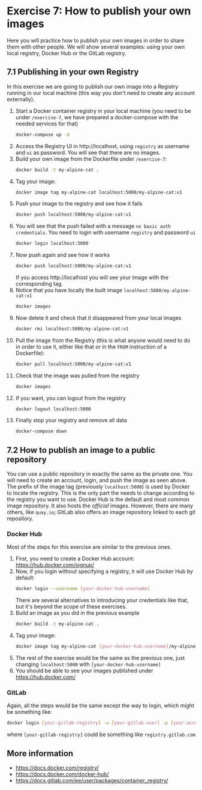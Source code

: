 # Exercise 7: How to publish your own images

Here you will practice how to publish your own images in order to share them with other people. We will show several examples: using your own local registry, Docker Hub or the GitLab registry.

## 7.1 Publishing in your own Registry

In this exercise we are going to publish our own image into a Registry running in our local machine (this way you don't need to create any account externally).

1. Start a Docker container registry in your local machine (you need to be under `/exercise-7`, we have prepared a docker-compose with the needed services for that)
   ```bash
   docker-compose up -d
   ```
1. Access the Registry UI in http://localhost, using `registry` as username and `ui` as password. You will see that there are no images.
1. Build your own image from the Dockerfile under `/exercise-7`:
   ```bash
   docker build -t my-alpine-cat .
   ```
1. Tag your image:
   ```bash
   docker image tag my-alpine-cat localhost:5000/my-alpine-cat:v1
   ```
1. Push your image to the registry and see how it fails
   ```bash
   docker push localhost:5000/my-alpine-cat:v1
   ```
1. You will see that the push failed with a message `no basic auth credentials`. You need to login with username `registry` and password `ui`
   ```bash
   docker login localhost:5000
   ```
1. Now push again and see how it works
   ```bash
   docker push localhost:5000/my-alpine-cat:v1
   ```
   If you access http://localhost you will see your image with the corresponding tag.
1. Notice that you have locally the built image `localhost:5000/my-alpine-cat:v1`
   ```bash
   docker images
   ```
1. Now delete it and check that it disappeared from your local images
   ```bash
   docker rmi localhost:5000/my-alpine-cat:v1
   ```
1. Pull the image from the Registry (this is what anyone would need to do in order to use it, either like that or in the `FROM` instruction of a Dockerfile):
   ```bash
   docker pull localhost:5000/my-alpine-cat:v1
   ```
1. Check that the image was pulled from the registry
   ```bash
   docker images
   ```
1. If you want, you can logout from the registry
   ```bash
   docker logout localhost:5000
   ```
1. Finally stop your registry and remove all data
   ```bash
   docker-compose down
   ```

## 7.2 How to publish an image to a public repository

You can use a public repository in exactly the same as the private one. You will need to create an account, login, and push the image as seen above. The prefix of the image tag (previously `localhost:5000`) is used by Docker to locate the registry. This is the only part the needs to change according to the registry you want to use. Docker Hub is the default and most common image repository. It also hosts the _official_ images. However, there are many others, like `quay.io`; GitLab also offers an image repository linked to each git repository. 
### Docker Hub
Most of the steps for this exercise are similar to the previous ones.

1. First, you need to create a Docker Hub account: https://hub.docker.com/signup/
1. Now, if you login without specifying a registry, it will use Docker Hub by default:
   ```bash
   docker login --username [your-docker-hub-username]
   ```
   There are several alternatives to introducing your credentials like that, but it's beyond the scope of these exercises.
1. Build an image as you did in the previous example
   ```bash
   docker build -t my-alpine-cat .
   ```
1. Tag your image:
   ```bash
   docker image tag my-alpine-cat [your-docker-hub-username]/my-alpine-cat:v1
   ```
1. The rest of the exercise would be the same as the previous one, just changing `localhost:5000` with `[your-docker-hub-username]`
1. You should be able to see your images published under https://hub.docker.com/

### GitLab

Again, all the steps would be the same except the way to login, which might be something like:

```bash
docker login [your-gitlab-registry] -u [your-gitlab-user] -p [your-access-token-or-password]
```

where `[your-gitlab-registry]` could be something like `registry.gitlab.com`

## More information

- https://docs.docker.com/registry/
- https://docs.docker.com/docker-hub/
- https://docs.gitlab.com/ee/user/packages/container_registry/
